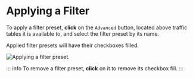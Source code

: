 # Applying a Filter

To apply a filter preset, **click** on the `Advanced` button, located above traffic tables it is available to, and select the filter preset by its name.

Applied filter presets will have their checkboxes filled.

<img alt="Applying a filter preset." src="/_images/filters_select.png" center>

::: info
To remove a filter preset, **click** on it to remove its checkbox fill.
:::

